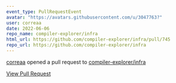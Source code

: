 ```yaml
---
event_type: PullRequestEvent
avatar: "https://avatars.githubusercontent.com/u/3047763?"
user: correaa
date: 2022-06-06
repo_name: compiler-explorer/infra
html_url: https://github.com/compiler-explorer/infra/pull/745
repo_url: https://github.com/compiler-explorer/infra
---
```


<a href='https://github.com/correaa' target='_blank'>correaa</a> opened a pull request to <a href='https://github.com/compiler-explorer/infra' target='_blank'>compiler-explorer/infra</a>

<a href='https://github.com/compiler-explorer/infra/pull/745' target='_blank'>View Pull Request</a>